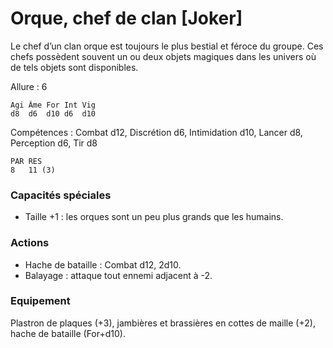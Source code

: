 
# Orque, chef de clan [Joker]
Le chef d’un clan orque est toujours le plus bestial et féroce du groupe. Ces chefs possèdent souvent un ou deux objets magiques dans les univers où de tels objets sont disponibles.

Allure : 6
```
Agi	Âme	For	Int	Vig
d8	d6	d10	d6	d10
```
Compétences : Combat d12, Discrétion d6, Intimidation d10, Lancer d8, Perception d6, Tir d8
```
PAR	RES
8	11 (3)
```
### Capacités spéciales
- Taille +1 : les orques sont un peu plus grands que les humains.

### Actions
- Hache de bataille	: Combat d12, 2d10.
- Balayage : attaque tout ennemi adjacent à -2.
### Equipement
Plastron de plaques (+3), jambières et brassières en cottes de maille (+2), hache de bataille (For+d10).
